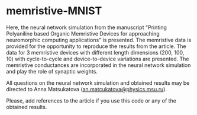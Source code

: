 # memristive-MNIST

Here, the neural network simulation from the manuscript "Printing Polyaniline based Organic Memristive Devices for approaching neuromorphic computing applications" is presented. The memristive data is provided for the opportunity to reproduce the results from the article. The data for 3 memristive devices with different length dimensions (200, 100, 10) with cycle-to-cycle and device-to-device variations are presented. The memristive conductances are incorporated in the neural network simulation and play the role of synaptic weights.

All questions on the neural network simulation and obtained results may be directed to Anna Matsukatova (an.matcukatova@physics.msu.ru). 

Please, add references to the article if you use this code or any of the obtained results.
